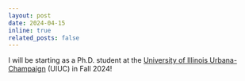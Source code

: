```yaml
---
layout: post
date: 2024-04-15
inline: true
related_posts: false
---
```


I will be starting as a Ph.D. student at the [University of Illinois Urbana-Champaign](https://cs.illinois.edu/) (UIUC) in Fall 2024!